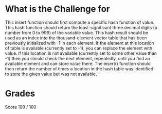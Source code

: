 # What is the Challenge for
This insert function should first compute a specific hash function of value. This hash function should return the least-significant three decimal digits (a number from 0 to 999) of the variable value. This hash result should be used as an index into the thousand-element vector table that has been previously initialized with -1 in each element. If the element at this location of table is available (currently set to -1), you can replace the element with value. If this location is not available (currently set to some other value than -1) then you should check the next element, repeatedly, until you find an available element and can store value there. The insert() function should then return the number of times a location in the hash table was identified to store the given value but was not available.

# Grades
Score 100 / 100